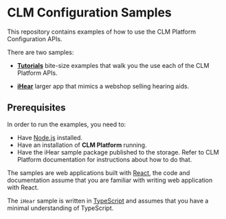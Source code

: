 # CLM Configuration Samples

This repository contains examples of how to use the CLM Platform Configuration APIs.

There are two samples:

- **[Tutorials](tutorial/README.md)** bite-size examples that walk you the use each of the CLM Platform APIs.

- **[iHear](tutorial/README.md)** larger app that mimics a webshop selling hearing aids.

## Prerequisites

In order to run the examples, you need to:

- Have [Node.js](https://nodejs.org/en/) installed.
- Have an installation of **CLM Platform** running.
- Have the iHear sample package published to the storage. Refer to CLM Platform documentation for instructions about how to do that.

The samples are web applications built with [React](https://reactjs.org/), the code and documentation assume that you are familiar with writing web application with React.

The `iHear` sample is written in [TypeScript](https://www.typescriptlang.org/) and assumes that you have a minimal understanding of TypeScript.
